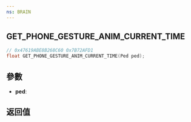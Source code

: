 ```yaml
---
ns: BRAIN
---
```

## GET_PHONE_GESTURE_ANIM_CURRENT_TIME

```c
// 0x47619ABE8B268C60 0x7B72AFD1
float GET_PHONE_GESTURE_ANIM_CURRENT_TIME(Ped ped);
```


## 參數
* **ped**: 

## 返回值
